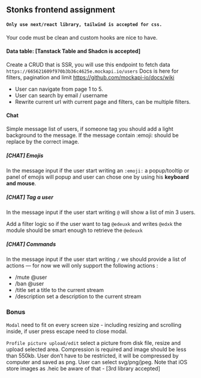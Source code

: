 ## Stonks frontend assignment

#### `Only use next/react library, tailwind is accepted for css.`

Your code must be clean and custom hooks are nice to have.

#### Data table: [Tanstack Table and Shadcn is accepted]

Create a CRUD that is SSR, you will use this endpoint
to fetch data `https://665621609f970b3b36c4625e.mockapi.io/users`
Docs is here for filters, pagination and limit https://github.com/mockapi-io/docs/wiki

- User can navigate from page 1 to 5.
- User can search by email / username
- Rewrite current url with current page and filters, can be multiple filters.

#### Chat

Simple message list of users, if someone tag you should add a light background to the message. If the message contain :emoji: should be replace by the correct image.

##### [CHAT] Emojis

In the message input if the user start writing an `:emoji:` a popup/tooltip or panel of emojis will popup and user can chose one by using his **keyboard and mouse**.

##### [CHAT] Tag a user

In the message input if the user start writing `@` will show a list of min 3 users.

Add a filter logic so if the user want to tag `@edeuxk` and writes `@edxk` the module should be smart enough to retrieve the `@edeuxk`

##### [CHAT] Commands

In the message input if the user start writing `/` we should provide a list of actions — for now we will only support the following actions :

- /mute @user
- /ban @user
- /title set a title to the current stream
- /description set a description to the current stream

### Bonus

`Modal` need to fit on every screen size - including resizing and scrolling inside, if user press escape need to close modal.

`Profile picture upload/edit` select a picture from disk file, resize and upload selected area. Compression is required and image should be less than 550kb. User don’t have to be restricted, it will be compressed by computer and saved as png. User can select svg/png/jpeg. Note that iOS store images as .heic be aware of that - [3rd library accepted]
